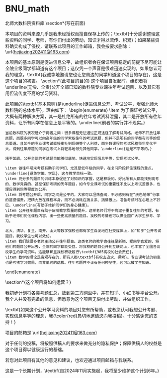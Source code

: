 # BNU_math
 北师大数科院资料库
\section*{写在前面}

本项目的资料来源几乎是我未经授权而擅自保存上传的；\textbf{十分感谢整理这些资料的同学、老师，有你们付出的劳动，知识才得以流传、积累}；如果某些资料确实构成了侵权，请联系此项目的工作邮箱，我会按要求删除：\url{hejiaxing202411@163.com}

本项目的基本原则是促进信息公平，故组织者会在保证项目稳定的前提下尽可能让全院全级同学都知道有这个项目；这仅凭一个声音是很难迅速实现的，如果您认可我的理念，\textbf{我诚挚地邀请您也让您周边的同学知道这个项目的存在}，这是这个项目的初衷。
\section*{此项目的目的}
这个项目自发起时，组织者将\underline{无偿、全责}公开全部已知的数科院专业课往年考试题目，以及其它有用但流传度不高的学习资料。

此项目的\textbf{基本原则}是\underline{促进信息公开、考试公平，增强北师大数科院的总体水平}，理由如下：
\begin{enumerate}
    \item 为了保证考试公平，大概有两种解决方案，其一是杜绝所有的往年考试资料泄露，其二是开放所有往年资料，让所有同学在信息上是平等的。\underline{前者的实行并不现实。}
    
    当前数科院的状况是介于两者之间：很多课程无法通过正规途径了解考试风格，老师不开放往年原题，而很多同学可以向高年级的同学索取往年的考试原题，但并不是所有的同学都有同等的信息渠道。且如今的专业课考试直接牵扯到保研等个人利益，而少数课程的考试风格每年变化不大，得到往年原题的同学在考试上将轻易地领先其他同学。\underline{这是不平等的。}
    
    堵不如疏，公开全部的考试题目能够彻底地、快速地实现信息平等，实现考试公平。
    
    \item 做往年期末考题有助于同学们、尤其是低年级的同学，在复习阶段抓住课程的重点，\underline{避免学偏、学乱}，这与教学目标一致。
    \item 充分多的题目的训练本身促进了对知识的掌握，这是积极的。好比所有人都能找到高考的、数学竞赛的、甚至保研考研的历年题目，如今专业课考试的重要性不比以上考试差很多，也理应得到同等程度的公开。
    \item 将考题公开后，同学之间是公平的，大家可以坦荡查阅，不必感到有在“灰色地带”行事的道德谴责，把精力放在课程本身，而不必消耗在搞关系、搞情报上。准备考试时在心理上不拧巴，\underline{有助于维护同学们的身心健康}。
    \item 公开往年题目有助于反哺教学质量的提升，这样老师们将不拘泥于重复往年的考题，有助于老师们优化课程内容，出一些更高质量的题目。我校的考情也可以供全国广大学生参考、学习。
    
    北大、清华、复旦、南开、山大等数学强校也都有学生自发地在社交媒体上，如“知乎”公开考试题目，我校学生也可以效仿。
    \item 我们院很多老师主动公开往年题目。这类老师的教学也往往是新颖、受同学喜爱的，将他们的题目公开出去，全院的同学都能受益。将我校的题目公开到互联网上，也丰富了全国各高校学生的学习资料，这能够彰显我校积极履行\textbf{985高校的社会责任}。
    \item 数学的理论是客观存在的，所有人都\textbf{有权去追求、探索}。专业课考试的初衷也是考核学习效果，而非单纯的选拔。往年考题并不该有任何神圣性，它可以被学生知道。
\end{enumerate}

\section*{这个项目将如何运营？}

我初步计划将各类考题汇总，放到第三方网盘中，并在知乎、小红书等平台公开。我个人并没有完备的信息，但愿意为这个项目无偿付出劳动，并做组织工作。

\textbf{如果这个公开学习资料的项目对您有所帮助，或者您认可我想公开考题、实现信息平等的理念，我{\color{red}恳切地邀请您向我投稿}。十分感谢您的支持！}



项目的邮箱是 \url{hejiaxing202411@163.com} 

对于任何的投稿，将按照供稿人的要求来做充分的隐私保护；保障供稿人的权益是这个项目得以健康运行的基础。

若您对此项目有其他的意见和建议，也欢迎通过项目邮箱与我联系。

这是一个长期计划，\textbf{自2024年11月实施起，我将至少维护这个计划6年。}